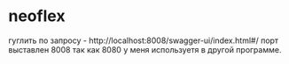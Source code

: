 # neoflex
гуглить по запросу - http://localhost:8008/swagger-ui/index.html#/
порт выставлен 8008 так как 8080 у меня используетя в другой программе.
